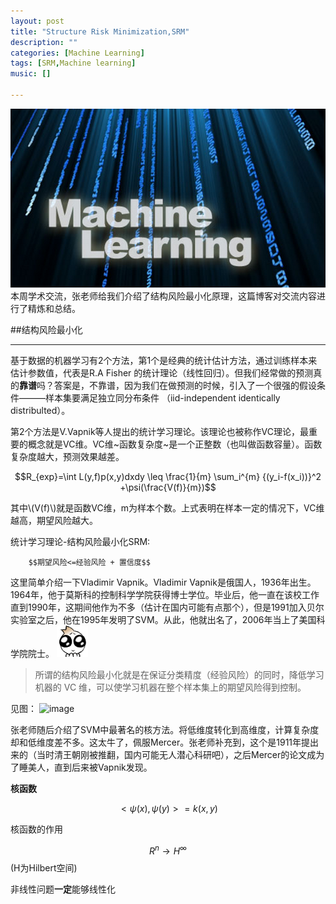 ```yaml
---
layout: post
title: "Structure Risk Minimization,SRM"
description: ""
categories: [Machine Learning]
tags: [SRM,Machine learning]
music: []

---
```

![image](/assets/images/2015-04-18-StatML.png)
本周学术交流，张老师给我们介绍了结构风险最小化原理，这篇博客对交流内容进行了精炼和总结。
<!-- more -->
##结构风险最小化

----------

基于数据的机器学习有2个方法，第1个是经典的统计估计方法，通过训练样本来估计参数值，代表是R.A Fisher 的统计理论（线性回归）。但我们经常做的预测真的**靠谱**吗？答案是，不靠谱，因为我们在做预测的时候，引入了一个很强的假设条件———样本集要满足独立同分布条件
（iid-independent identically distribulted）。

第2个方法是V.Vapnik等人提出的统计学习理论。该理论也被称作VC理论，最重要的概念就是VC维。VC维~函数复杂度~是一个正整数（也叫做函数容量）。函数复杂度越大，预测效果越差。


$$R_{exp}=\int L(y,f)p(x,y)dxdy \leq \frac{1}{m} \sum_i^{m} {(y_i-f(x_i))}^2 +\psi(\frac{V(f)}{m})$$


其中\\(V(f)\\)就是函数VC维，m为样本个数。上式表明在样本一定的情况下，VC维越高，期望风险越大。


统计学习理论-结构风险最小化SRM:  

        $$期望风险<=经验风险 + 置信度$$


这里简单介绍一下Vladimir Vapnik。Vladimir Vapnik是俄国人，1936年出生。1964年，他于莫斯科的控制科学学院获得博士学位。毕业后，他一直在该校工作直到1990年，这期间他作为不多（估计在国内可能有点那个），但是1991加入贝尔实验室之后，他在1995年发明了SVM。从此，他就出名了，2006年当上了美国科学院院士。
![image](/assets/smilies/16.gif)


>所谓的结构风险最小化就是在保证分类精度（经验风险）的同时，降低学习机器的 VC 维，可以使学习机器在整个样本集上的期望风险得到控制。

见图：
![image](http://img.my.csdn.net/uploads/201105/29/0_1306659245j5ZS.gif)

张老师随后介绍了SVM中最著名的核方法。将低维度转化到高维度，计算复杂度却和低维度差不多。这太牛了，佩服Mercer。张老师补充到，这个是1911年提出来的（当时清王朝刚被推翻，国内可能无人潜心科研吧），之后Mercer的论文成为了睡美人，直到后来被Vapnik发现。

**核函数**

$$<\psi(x),\psi(y)>=k(x,y)$$

核函数的作用

$$R^{n} \to H^{\infty}$$ 
(H为Hilbert空间)

非线性问题**一定**能够线性化

